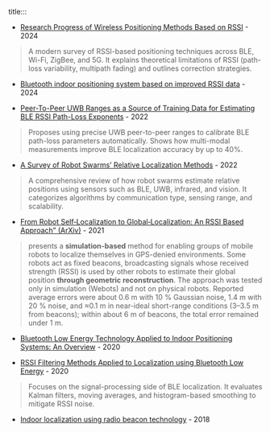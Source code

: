title:::

- [Research Progress of Wireless Positioning Methods Based on RSSI](https://www.mdpi.com/2079-9292/13/2/360) - 2024

> A modern survey of RSSI-based positioning techniques across BLE, Wi-Fi, ZigBee, and 5G.
It explains theoretical limitations of RSSI (path-loss variability, multipath fading) and outlines correction strategies.

- [Bluetooth indoor positioning system based on improved RSSI data](https://www.researchgate.net/publication/381412475_Bluetooth_indoor_positioning_system_based_on_improved_RSSI_data) - 2024

- [Peer-To-Peer UWB Ranges as a Source of Training Data for Estimating BLE RSSI Path-Loss Exponents](https://ceur-ws.org/Vol-3248/paper15.pdf) - 2022

> Proposes using precise UWB peer-to-peer ranges to calibrate BLE path-loss parameters automatically. Shows how multi-modal measurements improve BLE localization accuracy by up to 40%.

- [A Survey of Robot Swarms’ Relative Localization Methods](https://www.mdpi.com/1424-8220/22/12/4424) - 2022

> A comprehensive review of how robot swarms estimate relative positions using sensors such as BLE, UWB, infrared, and vision. It categorizes algorithms by communication type, sensing range, and scalability.

- [From Robot Self‑Localization to Global‑Localization: An RSSI Based Approach” (ArXiv)](https://arxiv.org/abs/2112.10578) - 2021

> presents a **simulation-based** method for enabling groups of mobile robots to localize themselves in GPS-denied environments. Some robots act as fixed beacons, broadcasting signals whose received strength (RSSI) is used by other robots to estimate their global position **through geometric reconstruction**. The approach was tested only in simulation (Webots) and not on physical robots. Reported average errors were about 0.6 m with 10 % Gaussian noise, 1.4 m with 20 % noise, and ≈0.1 m in near-ideal short-range conditions (3–3.5 m from beacons); within about 6 m of beacons, the total error remained under 1 m.

- [Bluetooth Low Energy Technology Applied to Indoor Positioning Systems: An Overview](https://ceur-ws.org/Vol-3248/paper15.pdf) - 2020

- [RSSI Filtering Methods Applied to Localization using Bluetooth Low Energy](https://www.researchgate.net/publication/363649251_RSSI_Filtering_Methods_Applied_to_Localization_using_Bluetooth_Low_Energy) - 2020

> Focuses on the signal-processing side of BLE localization. It evaluates Kalman filters, moving averages, and histogram-based smoothing to mitigate RSSI noise.

- [Indoor localization using radio beacon technology](https://www.researchgate.net/publication/329840131_Indoor_localization_using_radio_beacon_technology) - 2018